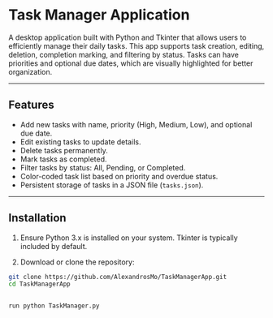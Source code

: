 # Task Manager Application

A desktop application built with Python and Tkinter that allows users to efficiently manage their daily tasks. This app supports task creation, editing, deletion, completion marking, and filtering by status. Tasks can have priorities and optional due dates, which are visually highlighted for better organization.

---

## Features

- Add new tasks with name, priority (High, Medium, Low), and optional due date.
- Edit existing tasks to update details.
- Delete tasks permanently.
- Mark tasks as completed.
- Filter tasks by status: All, Pending, or Completed.
- Color-coded task list based on priority and overdue status.
- Persistent storage of tasks in a JSON file (`tasks.json`).

---

## Installation

1. Ensure Python 3.x is installed on your system. Tkinter is typically included by default.

2. Download or clone the repository:

```bash
git clone https://github.com/AlexandrosMo/TaskManagerApp.git
cd TaskManagerApp


run python TaskManager.py

